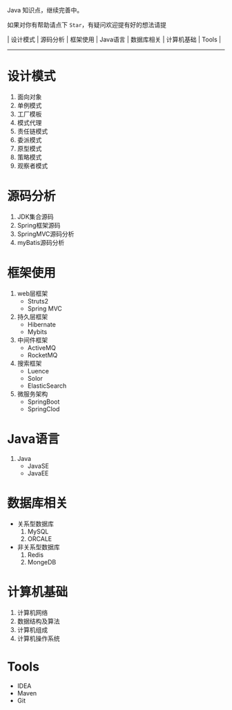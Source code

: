


Java 知识点，继续完善中。




如果对你有帮助请点下 `Star`，有疑问欢迎提有好的想法请提 


| 设计模式 | 源码分析 | 框架使用 | Java语言 | 数据库相关 | 计算机基础 | Tools |

----------


# 设计模式 #
	
1. 面向对象
2. 单例模式
3. 工厂模板
4. 模式代理
5. 责任链模式
6. 委派模式
7. 原型模式
8. 策略模式
9. 观察者模式

# 源码分析 #

1. JDK集合源码
2. Spring框架源码
3. SpringMVC源码分析
3. myBatis源码分析

# 框架使用 #

1. web层框架
	* Struts2
	* Spring MVC
2. 持久层框架
	* Hibernate
	* Mybits
3. 中间件框架
	* ActiveMQ
	* RocketMQ
4. 搜索框架
	* Luence
	* Solor
	* ElasticSearch
4. 微服务架构
	* SpringBoot
	* SpringClod

# Java语言 #
1. Java
	- JavaSE
	- JavaEE


# 数据库相关 #

- 关系型数据库
	1. MySQL
	2. ORCALE
- 非关系型数据库
	1. Redis
	2. MongeDB

# 计算机基础 #

1. 计算机网络 
2. 数据结构及算法
3. 计算机组成  
4. 计算机操作系统  

# Tools #

- IDEA
- Maven
- Git



